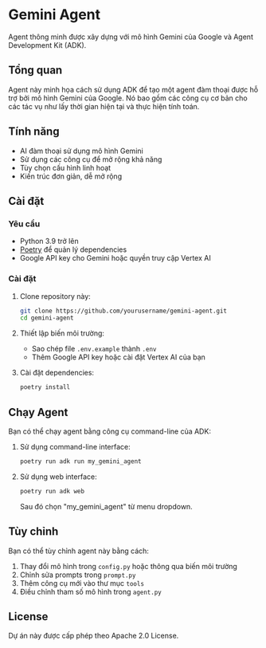 # Gemini Agent

Agent thông minh được xây dựng với mô hình Gemini của Google và Agent Development Kit (ADK).

## Tổng quan

Agent này minh họa cách sử dụng ADK để tạo một agent đàm thoại được hỗ trợ bởi mô hình Gemini của Google. Nó bao gồm các công cụ cơ bản cho các tác vụ như lấy thời gian hiện tại và thực hiện tính toán.

## Tính năng

- AI đàm thoại sử dụng mô hình Gemini
- Sử dụng các công cụ để mở rộng khả năng
- Tùy chọn cấu hình linh hoạt
- Kiến trúc đơn giản, dễ mở rộng

## Cài đặt

### Yêu cầu

- Python 3.9 trở lên
- [Poetry](https://python-poetry.org/docs/#installation) để quản lý dependencies
- Google API key cho Gemini hoặc quyền truy cập Vertex AI

### Cài đặt

1. Clone repository này:
   ```bash
   git clone https://github.com/yourusername/gemini-agent.git
   cd gemini-agent
   ```

2. Thiết lập biến môi trường:
   - Sao chép file `.env.example` thành `.env`
   - Thêm Google API key hoặc cài đặt Vertex AI của bạn

3. Cài đặt dependencies:
   ```bash
   poetry install
   ```

## Chạy Agent

Bạn có thể chạy agent bằng công cụ command-line của ADK:

1. Sử dụng command-line interface:
   ```bash
   poetry run adk run my_gemini_agent
   ```

2. Sử dụng web interface:
   ```bash
   poetry run adk web
   ```
   Sau đó chọn "my_gemini_agent" từ menu dropdown.

## Tùy chỉnh

Bạn có thể tùy chỉnh agent này bằng cách:

1. Thay đổi mô hình trong `config.py` hoặc thông qua biến môi trường
2. Chỉnh sửa prompts trong `prompt.py`
3. Thêm công cụ mới vào thư mục `tools`
4. Điều chỉnh tham số mô hình trong `agent.py`

## License

Dự án này được cấp phép theo Apache 2.0 License.